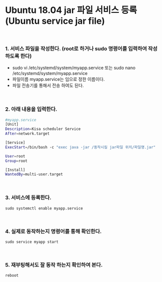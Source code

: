 # Ubuntu 18.04 jar 파일 서비스 등록(Ubuntu service jar file)

<br/>

### 1. 서비스 파일을 작성한다. (root로 하거나 sudo 명령어를 입력하여 작성하도록 한다)

- sudo vi /etc/systemd/system/myapp.service 또는 sudo nano /etc/systemd/system/myapp.service
- 파일이름 myapp.service는 임으로 정한 이름이다.
- 파일 전송기를 통해서 전송 하여도 된다.

<br/>

### 2. 아래 내용을 입력한다.

```sh
#myapp.service
[Unit]
Description=Kisa scheduler Service
After=network.target

[Service]
ExecStart=/bin/bash -c "exec java -jar /동작시킬 jar파일 위치/파일명.jar"

User=root
Group=root

[Install]
WantedBy=multi-user.target
```

<br/>

### 3. 서비스에 등록한다.

```
sudo systemctl enable myapp.service
```

<br/>

### 4. 실제로 동작하는지 명령어를 통해 확인한다.

```
sudo service myapp start
```

<br/>

### 5. 재부팅해서도 잘 동작 하는지 확인하여 본다.

```
reboot
```
